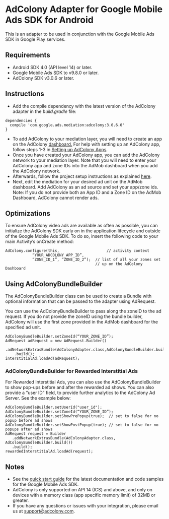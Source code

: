 # AdColony Adapter for Google Mobile Ads SDK for Android

This is an adapter to be used in conjunction with the Google Mobile Ads
SDK in Google Play services.

## Requirements
- Android SDK 4.0 (API level 14) or later.
- Google Mobile Ads SDK to v9.8.0 or later.
- AdColony SDK v3.0.6 or later.

## Instructions
- Add the compile dependency with the latest version of the AdColony adapter in the *build.gradle* file:
```
dependencies {
  compile 'com.google.ads.mediation:adcolony:3.0.6.0'
}
```
- To add AdColony to your mediation layer, you will need to create an app on the AdColony [dashboard.](https://clients.adcolony.com/apps) For help with setting up an AdColony app, follow steps 1-3 in [Setting up AdColony Apps](http://support.adcolony.com/customer/portal/articles/761987-setting-up-apps-zones).
- Once you have created your AdColony app, you can add the AdColony network to your mediation layer. Note that you will need to enter your AdColony app and zone IDs into the AdMob dashboard when you add the AdColony network.
- Afterwards, follow the project setup instructions as explained [here](https://github.com/AdColony/AdColony-Android-SDK-3/wiki/Project-Setup).
- Next, edit the mediation for your desired ad unit on the AdMob dashboard. Add AdColony as an ad source and set your app/zone ids. Note: If you do not provide both an App ID and a Zone ID on the AdMob Dashboard, AdColony cannot render ads.

## Optimizations
To ensure AdColony video ads are available as often as possible, you can initialize the AdColony SDK early on in the application lifecycle and outside of the Google Mobile Ads SDK. To do so, insert the following code to your main Activity’s onCreate method:
```
AdColony.configure(this,			         // activity context
            “YOUR_ADCOLONY_APP_ID”,
            “ZONE_ID_1”, “ZONE_ID_2”);	// list of all your zones set
                                        // up on the AdColony Dashboard
```

## Using AdColonyBundleBuilder
The AdColonyBundleBuilder class can be used to create a Bundle with optional information that can be passed to the adapter using AdRequest. 

You can use the AdColonyBundleBuilder to pass along the zoneID to the ad request. If you do not provide the zoneID using the bundle builder, AdColony will use the first zone provided in the AdMob dashboard for the specified ad unit.
```
AdColonyBundleBuilder.setZoneId(“YOUR_ZONE_ID”);
AdRequest adRequest = new AdRequest.Builder()
    .adNetworkExtrasBundle(AdColonyAdapter.class,AdColonyBundleBuilder.build())
    .build();
interstitialAd.loadAd(adRequest);
```

### AdColonyBundleBuilder for Rewarded Interstitial Ads
For Rewarded Interstitial Ads, you can also use the AdColonyBundleBuilder to show pop-ups before and after the rewarded ad shows. You can also provide a “user ID” field, to provide further analytics to the AdColony Ad Server. See the example below:
```
AdColonyBundleBuilder.setUserId("user_id");
AdColonyBundleBuilder.setZoneId(“YOUR_ZONE_ID”);
AdColonyBundleBuilder.setShowPrePopup(true);  // set to false for no popup before ad shows
AdColonyBundleBuilder.setShowPostPopup(true); // set to false for no popups after ad shows
AdRequest request = Builder
   .addNetworkExtrasBundle(AdColonyAdapter.class, AdColonyBundleBuilder.build())
   .build();
rewardedInterstitialAd.loadAd(request);
```

## Notes

- See the [quick start guide](https://firebase.google.com/docs/admob/android/quick-start)
for the latest documentation and code samples for the Google Mobile Ads SDK.
- AdColony is only supported on API 14 (ICS) and above, and only on devices with a memory class (app specific memory limit) of 32MB or greater.
- If you have any questions or issues with your integration, please email us at [support@adcolony.com](mailto:support@adcolony.com).
